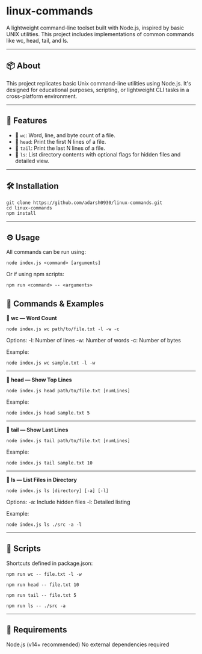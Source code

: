 # linux-commands

A lightweight command-line toolset built with Node.js, inspired by basic UNIX utilities. This project includes implementations of common commands like wc, head, tail, and ls.

---

## 📦 About

This project replicates basic Unix command-line utilities using Node.js. It's designed for educational purposes, scripting, or lightweight CLI tasks in a cross-platform environment.

---

## 🚀 Features

- 📄 `wc`: Word, line, and byte count of a file.
- 🔼 `head`: Print the first N lines of a file.
- 🔽 `tail`: Print the last N lines of a file.
- 📁 `ls`: List directory contents with optional flags for hidden files and detailed view.

---

## 🛠️ Installation

```
git clone https://github.com/adarsh0930/linux-commands.git
cd linux-commands
npm install
```

---

## ⚙️ Usage
All commands can be run using:

```
node index.js <command> [arguments]
```
Or if using npm scripts:

```
npm run <command> -- <arguments>
```
## 📂 Commands & Examples

**🔢 wc — Word Count**
```
node index.js wc path/to/file.txt -l -w -c
```

Options:
-l: Number of lines
-w: Number of words
-c: Number of bytes

Example:
```
node index.js wc sample.txt -l -w
```

---

**🔼 head — Show Top Lines**
```
node index.js head path/to/file.txt [numLines]
```

Example:
```
node index.js head sample.txt 5
```

---

**🔽 tail — Show Last Lines**
```
node index.js tail path/to/file.txt [numLines]
```

Example:
```
node index.js tail sample.txt 10
```

---

**📁 ls — List Files in Directory**
```
node index.js ls [directory] [-a] [-l]
```

Options:
-a: Include hidden files
-l: Detailed listing

Example:
```
node index.js ls ./src -a -l
```

---

## 📜 Scripts
Shortcuts defined in package.json:

```
npm run wc -- file.txt -l -w
```
```
npm run head -- file.txt 10
```
```
npm run tail -- file.txt 5
```
```
npm run ls -- ./src -a
```

---

## 🧪 Requirements
Node.js (v14+ recommended)
No external dependencies required
